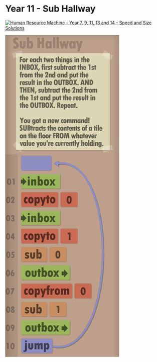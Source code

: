 # Year 11 - Sub Hallway

[![Human Resource Machine - Year 7, 9, 11, 13 and 14 - Speed and Size Solutions](https://img.youtube.com/vi/6cHR45MjeMI/0.jpg)](https://www.youtube.com/watch?v=6cHR45MjeMI&t=105s)

![Solution for speed & size](solution.JPEG "Solution")